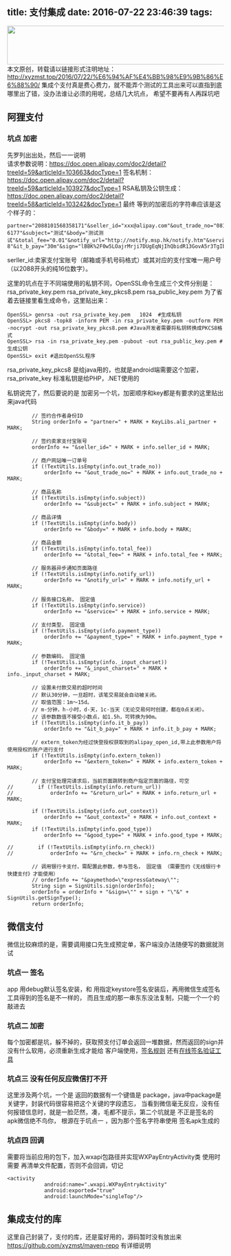 title: 支付集成
date: 2016-07-22 23:46:39
tags:
---
<a href="https://www.vultr.com/?ref=6926700-3B"><img src="https://www.vultr.com/media/728x90_08.png" width="728" height="90"></a>
本文原创，转载请以链接形式注明地址：http://xyzmst.top/2016/07/22/%E6%94%AF%E4%BB%98%E9%9B%86%E6%88%90/
集成个支付真是费心费力，就不能弄个测试的工具出来可以直指到底哪里出了错，没办法谁让必须的用呢，总结几大坑点，
希望不要再有人再踩坑吧
## 阿狸支付
### 坑点 加密
先罗列出出处，然后一一说明    
请求参数说明：https://doc.open.alipay.com/doc2/detail?treeId=59&articleId=103663&docType=1
签名机制：https://doc.open.alipay.com/doc2/detail?treeId=59&articleId=103927&docType=1
RSA私钥及公钥生成：https://doc.open.alipay.com/doc2/detail?treeId=58&articleId=103242&docType=1
最终 等到的加密后的字符串应该是这个样子的：
```
partner="2088101568358171"&seller_id="xxx@alipay.com"&out_trade_no="0819145412-6177"&subject="测试"&body="测试测试"&total_fee="0.01"&notify_url="http://notify.msp.hk/notify.htm"&service="mobile.securitypay.pay"&payment_type="1"&_input_charset="utf-8"&it_b_pay="30m"&sign="lBBK%2F0w5LOajrMrji7DUgEqNjIhQbidR13GovA5r3TgIbNqv231yC1NksLdw%2Ba3JnfHXoXuet6XNNHtn7VE%2BeCoRO1O%2BR1KugLrQEZMtG5jmJIe2pbjm%2F3kb%2FuGkpG%2BwYQYI51%2BhA3YBbvZHVQBYveBqK%2Bh8mUyb7GM1HxWs9k4%3D"&sign_type="RSA"
```
serller_id:卖家支付宝账号（邮箱或手机号码格式）或其对应的支付宝唯一用户号（以2088开头的纯16位数字）。

这里的坑点在于不同端使用的私钥不同，OpenSSL命令生成三个文件分别是：rsa_private_key.pem rsa_private_key_pkcs8.pem rsa_public_key.pem
为了省着去链接里看生成命令，这里贴出来：
```
OpenSSL> genrsa -out rsa_private_key.pem   1024  #生成私钥
OpenSSL> pkcs8 -topk8 -inform PEM -in rsa_private_key.pem -outform PEM -nocrypt -out rsa_private_key_pkcs8.pem #Java开发者需要将私钥转换成PKCS8格式
OpenSSL> rsa -in rsa_private_key.pem -pubout -out rsa_public_key.pem #生成公钥
OpenSSL> exit #退出OpenSSL程序
```
rsa_private_key_pkcs8 是给java用的，也就是android端需要这个加密，rsa_private_key 标准私钥是给PHP，.NET使用的

私钥说完了，然后要说的是 加密另一个坑，加密顺序和key都是有要求的这里贴出来java代码
```
        // 签约合作者身份ID
        String orderInfo = "partner=" + MARK + KeyLibs.ali_partner + MARK;

        // 签约卖家支付宝账号
        orderInfo += "&seller_id=" + MARK + info.seller_id + MARK;

        // 商户网站唯一订单号
        if (!TextUtils.isEmpty(info.out_trade_no))
            orderInfo += "&out_trade_no=" + MARK + info.out_trade_no + MARK;

        // 商品名称
        if (!TextUtils.isEmpty(info.subject))
            orderInfo += "&subject=" + MARK + info.subject + MARK;

        // 商品详情
        if (!TextUtils.isEmpty(info.body))
            orderInfo += "&body=" + MARK + info.body + MARK;

        // 商品金额
        if (!TextUtils.isEmpty(info.total_fee))
            orderInfo += "&total_fee=" + MARK + info.total_fee + MARK;

        // 服务器异步通知页面路径
        if (!TextUtils.isEmpty(info.notify_url))
            orderInfo += "&notify_url=" + MARK + info.notify_url + MARK;

        // 服务接口名称， 固定值
        if (!TextUtils.isEmpty(info.service))
            orderInfo += "&service=" + MARK + info.service + MARK;

        // 支付类型， 固定值
        if (!TextUtils.isEmpty(info.payment_type))
            orderInfo += "&payment_type=" + MARK + info.payment_type + MARK;

        // 参数编码， 固定值
        if (!TextUtils.isEmpty(info._input_charset))
            orderInfo += "&_input_charset=" + MARK + info._input_charset + MARK;

        // 设置未付款交易的超时时间
        // 默认30分钟，一旦超时，该笔交易就会自动被关闭。
        // 取值范围：1m～15d。
        // m-分钟，h-小时，d-天，1c-当天（无论交易何时创建，都在0点关闭）。
        // 该参数数值不接受小数点，如1.5h，可转换为90m。
        if (!TextUtils.isEmpty(info.it_b_pay))
            orderInfo += "&it_b_pay=" + MARK + info.it_b_pay + MARK;

        // extern_token为经过快登授权获取到的alipay_open_id,带上此参数用户将使用授权的账户进行支付
        if (!TextUtils.isEmpty(info.extern_token))
            orderInfo += "&extern_token=" + MARK + info.extern_token + MARK;

        // 支付宝处理完请求后，当前页面跳转到商户指定页面的路径，可空
//        if (!TextUtils.isEmpty(info.return_url))
//            orderInfo += "&return_url=" + MARK + info.return_url + MARK;

        if (!TextUtils.isEmpty(info.out_context))
            orderInfo += "&out_context=" + MARK + info.out_context + MARK;
        if (!TextUtils.isEmpty(info.good_type))
            orderInfo += "&good_type=" + MARK + info.good_type + MARK;

//        if (!TextUtils.isEmpty(info.rn_check))
//            orderInfo += "&rn_check=" + MARK + info.rn_check + MARK;

        // 调用银行卡支付，需配置此参数，参与签名， 固定值 （需要签约《无线银行卡快捷支付》才能使用）
        // orderInfo += "&paymethod=\"expressGateway\"";
        String sign = SignUtils.sign(orderInfo);
        orderInfo = orderInfo + "&sign=\"" + sign + "\"&" + SignUtils.getSignType();
        return orderInfo;
```



## 微信支付
微信比较麻烦的是，需要调用接口先生成预定单，客户端没办法随便写的数据就测试
### 坑点一 签名
app 用debug默认签名安装，和 用指定keystore签名安装后，再用微信生成签名工具得到的签名是不一样的，
而且生成的那一串东东没法复制，只能一个一个的敲进去
### 坑点二 加密
每个加密都是坑，躲不掉的，获取预支付订单会返回一堆数据，然而返回的sign并没有什么软用，必须重新生成才能给
客户端使用，[签名规则](https://pay.weixin.qq.com/wiki/doc/api/app/app.php?chapter=4_3)
还有[在线签名验证工具](https://pay.weixin.qq.com/wiki/tools/signverify/)
### 坑点三 没有任何反应微信打不开
这里涉及两个坑，一个是 返回的数据有一个键值是 package，java中package是关键字，封装代码很容易把这个关键的字段遗忘，
当看到微信毫无反应，没有任何报错信息时，就是一脸茫然，凑，毛都不提示，第二个坑就是 不正是签名的 apk微信绝不鸟你，
根源在于坑点一 ，因为那个签名字符串使用 签名apk生成的
### 坑点四 回调
需要将当前应用的包下，加入wxapi包路径并实现WXPayEntryActivity类
使用时需要 再清单文件配置，否则不会回调，切记
```
<activity
            android:name=".wxapi.WXPayEntryActivity"
            android:exported="true"
            android:launchMode="singleTop"/>
```

## 集成支付的库
这里自己封装了，支付的库，还是蛮好用的，源码暂时没有放出来
https://github.com/xyzmst/maven-repo 有详细说明
